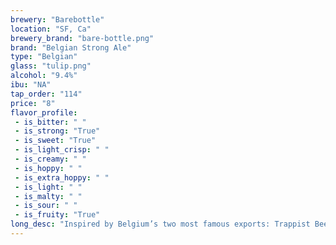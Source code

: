 ```yaml
---
brewery: "Barebottle"
location: "SF, Ca"
brewery_brand: "bare-bottle.png"
brand: "Belgian Strong Ale"
type: "Belgian"
glass: "tulip.png"
alcohol: "9.4%"
ibu: "NA"
tap_order: "114"
price: "8"
flavor_profile:
 - is_bitter: " "
 - is_strong: "True"
 - is_sweet: "True"
 - is_light_crisp: " "
 - is_creamy: " "
 - is_hoppy: " "
 - is_extra_hoppy: " "
 - is_light: " "
 - is_malty: " "
 - is_sour: " "
 - is_fruity: "True"
long_desc: "Inspired by Belgium’s two most famous exports: Trappist Beer and the Muscles from Brussels. Light citrus perfumey aromas hide a deceptively high ABV."
---
```


